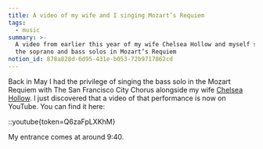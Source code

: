 ```yaml
---
title: A video of my wife and I singing Mozart’s Requiem
tags:
  - music
summary: >-
  A video from earlier this year of my wife Chelsea Hollow and myself singing
  the soprano and bass solos in Mozart’s Requiem
notion_id: 878a828d-6d95-431e-b053-72b9717862cd
---
```

Back in May I had the privilege of singing the bass solo in the Mozart Requiem with The San Francisco City Chorus alongside my wife [Chelsea Hollow](https://www.chelseahollow.com/). I just discovered that a video of that performance is now on YouTube. You can find it here:

::youtube{token=Q6zaFpLXKhM}

My entrance comes at around 9:40.

